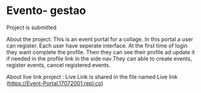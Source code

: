 # Evento- gestao

Project is submitted

About the project: This is an event portal for a collage. In this portal a user can register. Each user have seperate interface. At the first time of login they want complete the profile. Then they can see their profile ad update it if needed in the profile link in the side nav.They can able to create events, register events, cancel registered events.

About live link project : Live Link is shared in the file named Live link (https://Event-Portal.17072001.repl.co)
